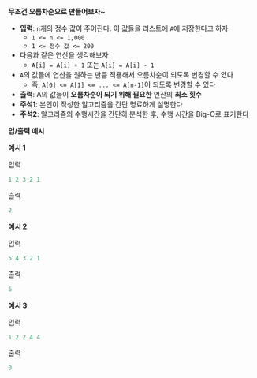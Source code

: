 **무조건 오름차순으로 만들어보자~**

- **입력**: `n`개의 정수 값이 주어진다. 이 값들을 리스트에 `A`에 저장한다고 하자
    - `1 <= n <= 1,000`
    - `1 <= 정수 값 <= 200`
- 다음과 같은 연산을 생각해보자
    - `A[i] = A[i] + 1` 또는 `A[i] = A[i] - 1`
- `A`의 값들에 연산을 원하는 만큼 적용해서 오름차순이 되도록 변경할 수 있다
    - 즉, `A[0] <= A[1] <= ... <= A[n-1]`이 되도록 변경할 수 있다
- **출력**: A의 값들이 **오름차순이 되기 위해 필요한** 연산의 **최소 횟수**
- **주석1**: 본인이 작성한 알고리즘을 간단 명료하게 설명한다
- **주석2**: 알고리즘의 수행시간을 간단히 분석한 후, 수행 시간을 Big-O로 표기한다

**입/출력 예시**

**예시 1**

입력

```python
1 2 3 2 1
```

출력

```python
2
```

**예시 2**

입력

```python
5 4 3 2 1
```

출력

```python
6
```

**예시 3**

입력

```python
1 2 2 4 4
```

출력

```python
0
```